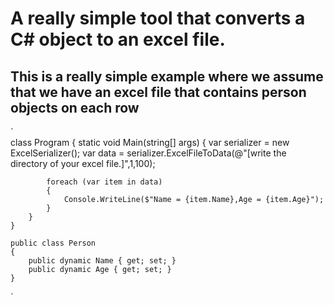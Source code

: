 # A really simple tool that converts a C# object to an excel file.



## This is a really simple example where we assume that we have an excel file that contains person objects on each row
`    
    class Program
    {
        static void Main(string[] args)
        {            var serializer = new ExcelSerializer();
            var data = serializer.ExcelFileToData<ExcelObj>(@"[write the directory of your excel file.]",1,100);

            foreach (var item in data)
            {
                Console.WriteLine($"Name = {item.Name},Age = {item.Age}");
            }
        }
    }

    public class Person
    {
        public dynamic Name { get; set; }
        public dynamic Age { get; set; }
    }
`
